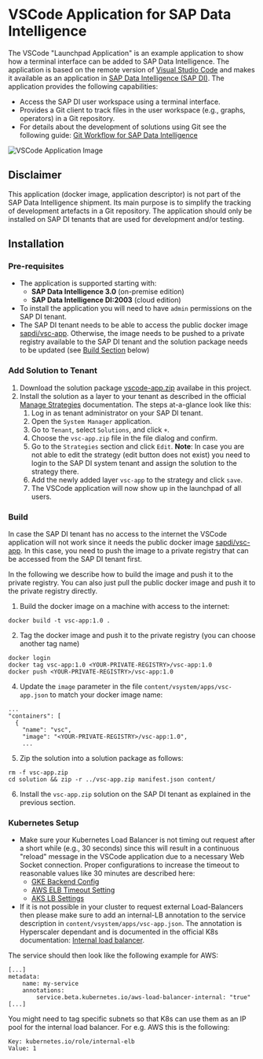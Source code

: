 # VSCode Application for SAP Data Intelligence

The VSCode "Launchpad Application" is an example application to show how a terminal interface can be added to SAP Data Intelligence.
The application is based on the remote version of [Visual Studio Code](https://code.visualstudio.com/)
and makes it available as an application in [SAP Data Intelligence (SAP DI)](https://www.sap.com/products/data-intelligence.html).
The application provides the following capabilities:

* Access the SAP DI user workspace using a terminal interface.
* Provides a Git client to track files in the user workspace (e.g., graphs, operators) in a Git repository.
* For details about the development of solutions using Git see the following guide: [Git Workflow for SAP Data Intelligence](../Readme.md)

![VSCode Application Image](../img/g-overview-2.png "VSCode Application")

## Disclaimer

This application (docker image, application descriptor) is not part of the SAP Data Intelligence 
shipment. Its main purpose is to simplify the tracking of development artefacts in a Git repository.
The application should only be installed on SAP DI tenants that are used for development and/or testing.

## Installation

### Pre-requisites

* The application is supported starting with:
  * **SAP Data Intelligence 3.0** (on-premise edition)
  * **SAP Data Intelligence DI:2003** (cloud edition)
* To install the application you will need to have `admin` permissions on the SAP DI tenant.
* The SAP DI tenant needs to be able to access the public docker image
[sapdi/vsc-app](https://hub.docker.com/r/sapdi/vsc-app). Otherwise, the image needs to be pushed to a private registry available to the SAP DI tenant and the solution package needs to be updated (see [Build Section](#Build) below)

### Add Solution to Tenant

1. Download the solution package [vscode-app.zip](vscode-app.zip) availabe in this project.
2. Install the solution as a layer to your tenant as described in the official [Manage Strategies](https://help.sap.com/viewer/ca509b7635484070a655738be408da63/Cloud/en-US/8bbc552fc0604792bb114d850391d739.html) documentation. The steps at-a-glance look like this:
    1. Log in as tenant administrator on your SAP DI tenant.
    2. Open the `System Manager` application.
    3. Go to `Tenant`, select `Solutions`, and click `+`.
    4. Choose the `vsc-app.zip` file in the file dialog and confirm.
    5. Go to the `Strategies` section and click `Edit`. **Note**: In case you are not able to edit the strategy (edit button does not exist) you need to login to the SAP DI system tenant and assign the solution to the strategy there.
    6. Add the newly added layer `vsc-app` to the strategy and click `save`.
    7. The VSCode application will now show up in the launchpad of all users.

### Build

In case the SAP DI tenant has no access to the internet the VSCode application will not work since it needs the public docker image [sapdi/vsc-app](https://hub.docker.com/r/sapdi/vsc-app). In this case, you need to push the image to a private registry that can be accessed from the SAP DI tenant first.

In the following we describe how to build the image and push it to the private registry. You can also just pull the public docker image and push it to the private registry directly.

1. Build the docker image on a machine with access to the internet:
```
docker build -t vsc-app:1.0 .
```
2. Tag the docker image and push it to the private registry (you can choose another tag name)
```
docker login
docker tag vsc-app:1.0 <YOUR-PRIVATE-REGISTRY>/vsc-app:1.0
docker push <YOUR-PRIVATE-REGISTRY>/vsc-app:1.0
```
4. Update the `image` parameter in the file `content/vsystem/apps/vsc-app.json` to match your docker image name:
```
...
"containers": [
  {
    "name": "vsc",
    "image": "<YOUR-PRIVATE-REGISTRY>/vsc-app:1.0",
    ...
```
5. Zip the solution into a solution package as follows:
```
rm -f vsc-app.zip
cd solution && zip -r ../vsc-app.zip manifest.json content/
```
6. Install the `vsc-app.zip` solution on the SAP DI tenant as explained in the previous section.

### Kubernetes Setup

* Make sure your Kubernetes Load Balancer is not timing out request after a short while (e.g., 30 seconds) since this will result in a continuous "reload" message in the VSCode application due to a necessary Web Socket connection. Proper configurations to increase the timeout to reasonable values like 30 minutes are described here:
  * [GKE Backend Config](https://cloud.google.com/kubernetes-engine/docs/concepts/backendconfig)
  * [AWS ELB Timeout Setting](https://aws.amazon.com/de/blogs/aws/elb-idle-timeout-control/)
  * [AKS LB Settings](https://docs.microsoft.com/en-us/azure/aks/load-balancer-standard)
* If it is not possible in your cluster to request external Load-Balancers then please make sure to add an internal-LB annotation to the service description in `content/vsystem/apps/vsc-app.json`. The annotation is Hyperscaler dependant and is documented in the official K8s documentation: [Internal load balancer](https://kubernetes.io/docs/concepts/services-networking/service/#internal-load-balancer).

The service should then look like the following example for AWS:
```
[...]
metadata:
    name: my-service
    annotations:
        service.beta.kubernetes.io/aws-load-balancer-internal: "true"
[...]
```
You might need to tag specific subnets so that K8s can use them as an IP pool for the internal load balancer.
For e.g. AWS this is the following:
```
Key: kubernetes.io/role/internal-elb
Value: 1
```
